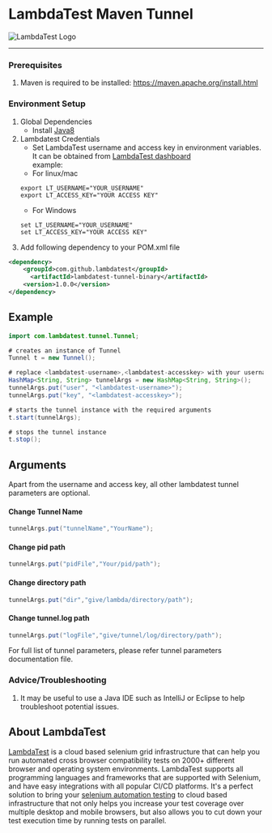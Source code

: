 # LambdaTest Maven Tunnel
![LambdaTest Logo](https://www.lambdatest.com/static/images/logo.svg)

---

### Prerequisites
1. Maven is required to be installed:
   https://maven.apache.org/install.html

### Environment Setup
1. Global Dependencies
    * Install [Java8](https://www.oracle.com/technetwork/java/javase/downloads/jdk8-downloads-2133151.html)
2. Lambdatest Credentials
    * Set LambdaTest username and access key in environment variables. It can be obtained from [LambdaTest dashboard](https://automation.lambdatest.com/)    
    example:
    - For linux/mac
    ```
    export LT_USERNAME="YOUR_USERNAME"
    export LT_ACCESS_KEY="YOUR ACCESS KEY"
    
    ```
    - For Windows
    ```
    set LT_USERNAME="YOUR_USERNAME"
    set LT_ACCESS_KEY="YOUR ACCESS KEY"
    
    ```
3. Add following dependency to your POM.xml file
```xml
<dependency>
    <groupId>com.github.lambdatest</groupId>
	  <artifactId>lambdatest-tunnel-binary</artifactId>
    <version>1.0.0</version>
</dependency>
```
## Example

```java
import com.lambdatest.tunnel.Tunnel;

# creates an instance of Tunnel
Tunnel t = new Tunnel();

# replace <lambdatest-username>,<lambdatest-accesskey> with your username and key. You can also set an environment variable - "LT_USERNAME" and "LT_ACCESS_KEY".
HashMap<String, String> tunnelArgs = new HashMap<String, String>();
tunnelArgs.put("user", "<lambdatest-username>");
tunnelArgs.put("key", "<lambdatest-accesskey>");

# starts the tunnel instance with the required arguments
t.start(tunnelArgs);

# stops the tunnel instance
t.stop();
```
## Arguments

Apart from the username and access key, all other lambdatest tunnel parameters are optional.

#### Change Tunnel Name
```java
tunnelArgs.put("tunnelName","YourName");
```
#### Change pid path
```java
tunnelArgs.put("pidFile","Your/pid/path");
```
#### Change directory path
```java
tunnelArgs.put("dir","give/lambda/directory/path");
```
#### Change tunnel.log path
```java
tunnelArgs.put("logFile","give/tunnel/log/directory/path");
```
For full list of tunnel parameters, please refer tunnel parameters documentation file.

### Advice/Troubleshooting
1. It may be useful to use a Java IDE such as IntelliJ or Eclipse to help troubleshoot potential issues. 

## About LambdaTest
[LambdaTest](https://www.lambdatest.com/) is a cloud based selenium grid infrastructure that can help you run automated cross browser compatibility tests on 2000+ different browser and operating system environments. LambdaTest supports all programming languages and frameworks that are supported with Selenium, and have easy integrations with all popular CI/CD platforms. It's a perfect solution to bring your [selenium automation testing](https://www.lambdatest.com/selenium-automation) to cloud based infrastructure that not only helps you increase your test coverage over multiple desktop and mobile browsers, but also allows you to cut down your test execution time by running tests on parallel.
